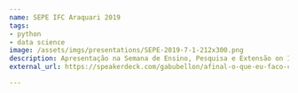 ```yaml
---
name: SEPE IFC Araquari 2019
tags:
- python
- data science
image: /assets/imgs/presentations/SEPE-2019-7-1-212x300.png
description: Apresentação na Semana de Ensino, Pesquisa e Extensão on IFC de Araquari em 2019
external_url: https://speakerdeck.com/gabubellon/afinal-o-que-eu-faco-como-cientista-de-dados

---
```

